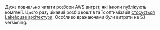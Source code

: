 Дуже повчально читати розбори AWS витрат, які інколи публікують компанії. ЦЬого разу цікавий розбір коштів та їх оптимізація [стосується Lakehouse архітектури](https://blog.xendit.engineer/optimizing-costs-of-a-data-lakehouse-3cb6777b2f94). Особливо вражаючими були витрати на S3 versioning.
